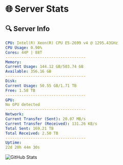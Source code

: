 # 🌐 Server Stats
## 🔍 Server Info
```yaml
CPU: Intel(R) Xeon(R) CPU E5-2699 v4 @ 1295.43GHz
CPU Usage: 0.90%
Cores: 44P | 88T
-----------------------------------
Memory:
Current Usage: 144.12 GB/503.74 GB
Available: 356.16 GB
-----------------------------------
Disk:
Current Usage: 50.55 GB/1.71 TB
Free: 1.58 TB
-----------------------------------
GPU:
No GPU detected
-----------------------------------
Network:
Current Transfer (Sent): 20.07 MB/s
Current Transfer (Received): 131.26 KB/s
Total Sent: 169.21 TB
Total Received: 2.50 TB
-----------------------------------
Uptime:
22d 20h 44m 30s
```
![GitHub Stats](https://img.shields.io/badge/Updated-2025-03-02_19:27:48-blue)